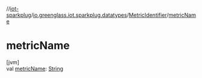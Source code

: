 //[iot-sparkplug](../../../index.md)/[io.greenglass.iot.sparkplug.datatypes](../index.md)/[MetricIdentifier](index.md)/[metricName](metric-name.md)

# metricName

[jvm]\
val [metricName](metric-name.md): [String](https://kotlinlang.org/api/latest/jvm/stdlib/kotlin/-string/index.html)

